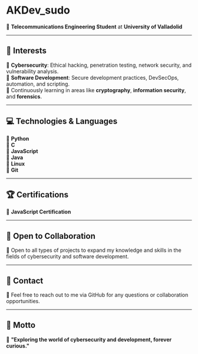 # AKDev_sudo

📡 **Telecommunications Engineering Student** at **University of Valladolid**  

---

## 🚀 **Interests**  
🔹 **Cybersecurity**: Ethical hacking, penetration testing, network security, and vulnerability analysis.  
🔹 **Software Development**: Secure development practices, DevSecOps, automation, and scripting.  
🔹 Continuously learning in areas like **cryptography**, **information security**, and **forensics**.

---

## 💻 **Technologies & Languages**  
🔹 **Python**  
🔹 **C**  
🔹 **JavaScript**  
🔹 **Java**  
🔹 **Linux**  
🔹 **Git**

---

## 🏆 **Certifications**  
🔹 **JavaScript Certification**

---

## 🤝 **Open to Collaboration**  
🔹 Open to all types of projects to expand my knowledge and skills in the fields of cybersecurity and software development.

---

## 📧 **Contact**  
🔹 Feel free to reach out to me via GitHub for any questions or collaboration opportunities.

---

## 🧠 **Motto**  
🔹 **"Exploring the world of cybersecurity and development, forever curious."**
